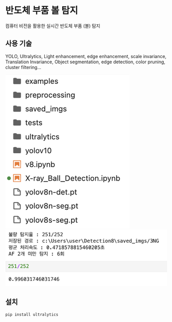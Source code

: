 # 반도체 부품 볼 탐지

컴퓨터 비전을 활용한 실시간 반도체 부품 (볼) 탐지

## 사용 기술
YOLO, Ultralytics, 
Light enhancement, edge enhancement,
scale invariance, Translation Invariance, 
Object segmentation, edge detection, color pruning, cluster filtering...

![프로젝트 구조](project_tree.png)
![실행 결과 예시](result_sample.png)

## 설치
```bash
pip install ultralytics
